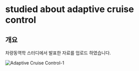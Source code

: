 # studied about adaptive cruise control

## 개요
 차량동역학 스터디에서 발표한 자료를 업로드 하였습니다.
 
 ![Adaptive Cruise Control-1](https://user-images.githubusercontent.com/54099930/109526758-44380e80-7af6-11eb-9f09-fc79f7b0a025.jpg)

